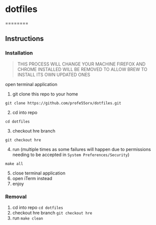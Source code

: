 # dotfiles
========

## Instructions

### Installation

> THIS PROCESS WILL CHANGE YOUR MACHINE
> FIREFOX AND CHROME INSTALLED WILL BE REMOVED
> TO ALLOW BREW TO INSTALL ITS OWN UPDATED ONES

open terminal application

1. git clone this repo to your home

```shell
git clone https://github.com/profe55orx/dotfiles.git
```

2. cd into repo

```
cd dotfiles
```

3. checkout hre branch

```shell
git checkout hre
```

4. run (multiple times as some failures will happen due to permissions needing to be accepted in `System Preferences/Security`)

```shell
make all
```

5. close terminal application
6. open iTerm instead
7. enjoy


### Removal
1. cd into repo
`cd dotfiles`
1. checkout hre branch
`git checkout hre`
1. run
`make clean`
